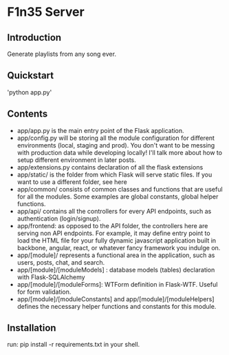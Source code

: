 # F1n35 Server

## Introduction
Generate playlists from any song ever.

## Quickstart
'python app.py'

## Contents
* app/app.py is the main entry point of the Flask application.
* app/config.py will be storing all the module configuration for different environments (local, staging and prod). You don't want to be messing with production data while developing locally! I'll talk more about how to setup different environment in later posts.
* app/extensions.py contains declaration of all the flask extensions
* app/static/ is the folder from which Flask will serve static files. If you want to use a different folder, see here
* app/common/ consists of common classes and functions that are useful for all the modules. Some examples are global constants, global helper functions.
* app/api/ contains all the controllers for every API endpoints, such as authentication (login/signup).
* app/frontend: as opposed to the API folder, the controllers here are serving non API endpoints. For example, it may define entry point to load the HTML file for your fully dynamic javascript application built in backbone, angular, react, or whatever fancy framework you indulge on.
* app/[module]/ represents a functional area in the application, such as users, posts, chat, and search.
* app/[module]/[moduleModels] : database models (tables) declaration with Flask-SQLAlchemy
* app/[module]/[moduleForms]: WTForm definition in Flask-WTF. Useful for form validation.
* app/[module]/[moduleConstants] and app/[module]/[moduleHelpers] defines the necessary helper functions and constants for this module.


## Installation
run: pip install -r requirements.txt in your shell.
